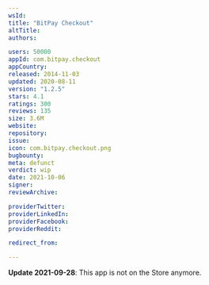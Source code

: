 ```yaml
---
wsId: 
title: "BitPay Checkout"
altTitle: 
authors:

users: 50000
appId: com.bitpay.checkout
appCountry: 
released: 2014-11-03
updated: 2020-08-11
version: "1.2.5"
stars: 4.1
ratings: 300
reviews: 135
size: 3.6M
website: 
repository: 
issue: 
icon: com.bitpay.checkout.png
bugbounty: 
meta: defunct
verdict: wip
date: 2021-10-06
signer: 
reviewArchive:

providerTwitter: 
providerLinkedIn: 
providerFacebook: 
providerReddit: 

redirect_from:

---
```


**Update 2021-09-28**: This app is not on the Store anymore.
